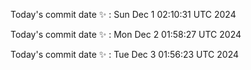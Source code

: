 Today's commit date ✨ : Sun Dec 1 02:10:31 UTC 2024 

Today's commit date ✨ : Mon Dec 2 01:58:27 UTC 2024 

Today's commit date ✨ : Tue Dec 3 01:56:23 UTC 2024 

